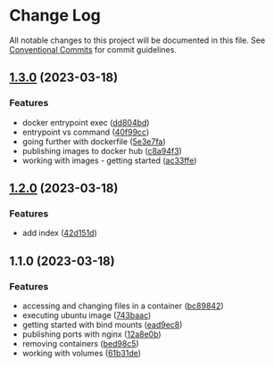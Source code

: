 # Change Log

All notable changes to this project will be documented in this file.
See [Conventional Commits](https://conventionalcommits.org) for commit guidelines.

## [1.3.0](https://github.com/amaralc/full-cycle-3-0/compare/docker@1.2.0...docker@1.3.0) (2023-03-18)


### Features

* docker entrypoint exec ([dd804bd](https://github.com/amaralc/full-cycle-3-0/commit/dd804bd1a48f03efcbe861188c522fb67bf3a97b))
* entrypoint vs command ([40f99cc](https://github.com/amaralc/full-cycle-3-0/commit/40f99cc7070b21a0ecd79310d2b3d56e480c0147))
* going further with dockerfile ([5e3e7fa](https://github.com/amaralc/full-cycle-3-0/commit/5e3e7fa08b9c28f97d939f5ca86a3303c5e05aa0))
* publishing images to docker hub ([c8a94f3](https://github.com/amaralc/full-cycle-3-0/commit/c8a94f35327e15fbd14756eb25383e3bd6b07a4b))
* working with images - getting started ([ac33ffe](https://github.com/amaralc/full-cycle-3-0/commit/ac33ffebb85523c90c8b321388446330c355b35f))



## [1.2.0](https://github.com/amaralc/full-cycle-3-0/compare/docker@1.1.0...docker@1.2.0) (2023-03-18)


### Features

* add index ([42d151d](https://github.com/amaralc/full-cycle-3-0/commit/42d151d41878e38852df2cd11edee1583238e91e))



## 1.1.0 (2023-03-18)


### Features

* accessing and changing files in a container ([bc89842](https://github.com/amaralc/full-cycle-3-0/commit/bc898429f75e509c8997c2890b37b0390ca4b667))
* executing ubuntu image ([743baac](https://github.com/amaralc/full-cycle-3-0/commit/743baac04d9cda27826a53c338a6824cf71baf21))
* getting started with bind mounts ([ead9ec8](https://github.com/amaralc/full-cycle-3-0/commit/ead9ec808f70e5ce31d107e04d0a8c0e73bce13e))
* publishing ports with nginx ([12a8e0b](https://github.com/amaralc/full-cycle-3-0/commit/12a8e0b365e55605eae8942302bfd5cdb06770ea))
* removing containers ([bed98c5](https://github.com/amaralc/full-cycle-3-0/commit/bed98c5deeab0bab0316d0a340ae26ccfa273830))
* working with volumes ([61b31de](https://github.com/amaralc/full-cycle-3-0/commit/61b31debbd968d864c60eaa133384b59d143396a))
